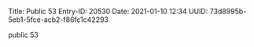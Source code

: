 Title: Public 53
Entry-ID: 20530
Date: 2021-01-10 12:34
UUID: 73d8995b-5eb1-5fce-acb2-f86fc1c42293

public 53
